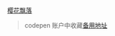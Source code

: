 [樱花飘落](https://codepen.io/mikexfreeze/pen/oNvWNdJ)
> codepen 账户中收藏[备用地址](https://codepen.io/at80/pen/tqdmv)